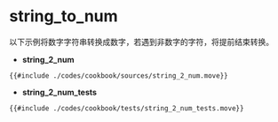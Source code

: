 # string_to_num

以下示例将数字字符串转换成数字，若遇到非数字的字符，将提前结束转换。

- **string_2_num**

```move
{{#include ./codes/cookbook/sources/string_2_num.move}}
```

- **string_2_num_tests**

```move
{{#include ./codes/cookbook/tests/string_2_num_tests.move}}
```
